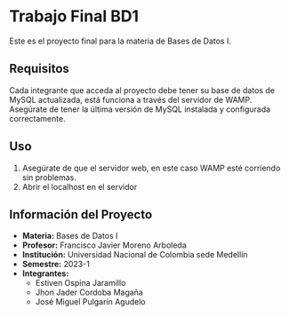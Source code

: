 # Trabajo Final BD1

Este es el proyecto final para la materia de Bases de Datos I.

## Requisitos

Cada integrante que acceda al proyecto debe tener su base de datos de MySQL actualizada, está funciona a través del servidor de WAMP. Asegúrate de tener la última versión de MySQL instalada y configurada correctamente.

## Uso

1. Asegúrate de que el servidor web, en este caso WAMP esté corriendo sin problemas.
2. Abrir el localhost en el servidor

## Información del Proyecto

- **Materia:** Bases de Datos I
- **Profesor:** Francisco Javier Moreno Arboleda
- **Institución:** Universidad Nacional de Colombia sede Medellín
- **Semestre:** 2023-1
- **Integrantes:** 
  - Estiven Ospina Jaramillo 
  - Jhon Jader Cordoba Magaña
  - José  Miguel Pulgarín Agudelo
